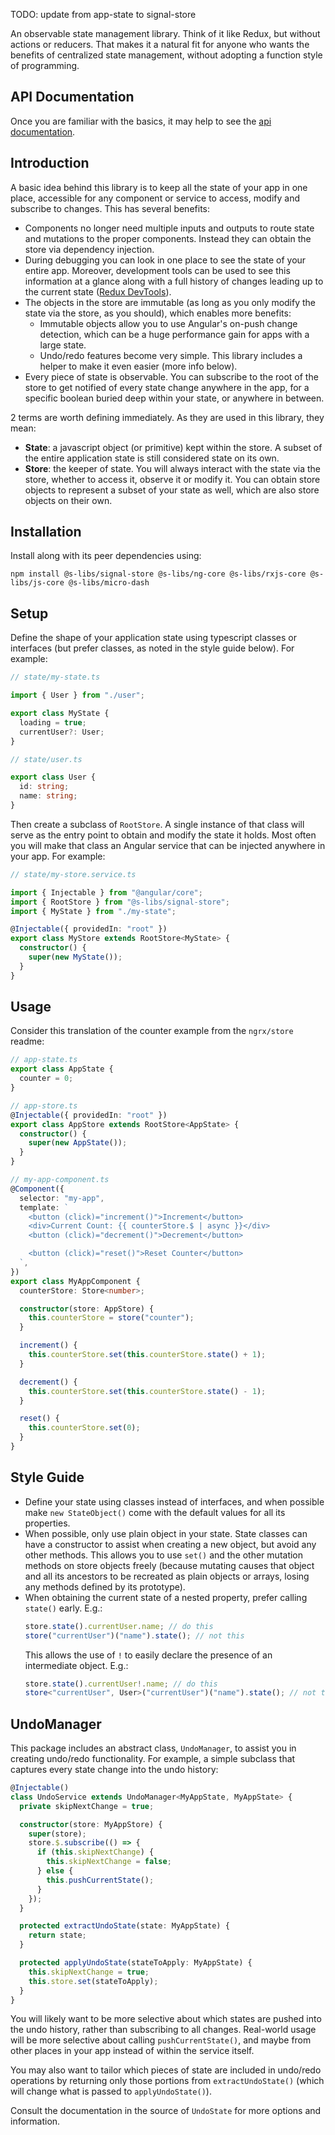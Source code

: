 TODO: update from app-state to signal-store

An observable state management library. Think of it like Redux, but without actions or reducers. That makes it a natural fit for anyone who wants the benefits of centralized state management, without adopting a function style of programming.

## API Documentation

Once you are familiar with the basics, it may help to see the [api documentation](https://simontonsoftware.github.io/s-libs/signal-store).

## Introduction

A basic idea behind this library is to keep all the state of your app in one place, accessible for any component or service to access, modify and subscribe to changes. This has several benefits:

- Components no longer need multiple inputs and outputs to route state and mutations to the proper components. Instead they can obtain the store via dependency injection.
- During debugging you can look in one place to see the state of your entire app. Moreover, development tools can be used to see this information at a glance along with a full history of changes leading up to the current state ([Redux DevTools](https://chrome.google.com/webstore/detail/redux-devtools/lmhkpmbekcpmknklioeibfkpmmfibljd?hl=en)).
- The objects in the store are immutable (as long as you only modify the state via the store, as you should), which enables more benefits:
  - Immutable objects allow you to use Angular's on-push change detection, which can be a huge performance gain for apps with a large state.
  - Undo/redo features become very simple. This library includes a helper to make it even easier (more info below).
- Every piece of state is observable. You can subscribe to the root of the store to get notified of every state change anywhere in the app, for a specific boolean buried deep within your state, or anywhere in between.

2 terms are worth defining immediately. As they are used in this library, they mean:

- **State**: a javascript object (or primitive) kept within the store. A subset of the entire application state is still considered state on its own.
- **Store**: the keeper of state. You will always interact with the state via the store, whether to access it, observe it or modify it. You can obtain store objects to represent a subset of your state as well, which are also store objects on their own.

## Installation

Install along with its peer dependencies using:

```shell script
npm install @s-libs/signal-store @s-libs/ng-core @s-libs/rxjs-core @s-libs/js-core @s-libs/micro-dash
```

## Setup

Define the shape of your application state using typescript classes or interfaces (but prefer classes, as noted in the style guide below). For example:

```ts
// state/my-state.ts

import { User } from "./user";

export class MyState {
  loading = true;
  currentUser?: User;
}
```

```ts
// state/user.ts

export class User {
  id: string;
  name: string;
}
```

Then create a subclass of `RootStore`. A single instance of that class will serve as the entry point to obtain and modify the state it holds. Most often you will make that class an Angular service that can be injected anywhere in your app. For example:

```ts
// state/my-store.service.ts

import { Injectable } from "@angular/core";
import { RootStore } from "@s-libs/signal-store";
import { MyState } from "./my-state";

@Injectable({ providedIn: "root" })
export class MyStore extends RootStore<MyState> {
  constructor() {
    super(new MyState());
  }
}
```

## Usage

Consider this translation of the counter example from the `ngrx/store` readme:

```ts
// app-state.ts
export class AppState {
  counter = 0;
}

// app-store.ts
@Injectable({ providedIn: "root" })
export class AppStore extends RootStore<AppState> {
  constructor() {
    super(new AppState());
  }
}

// my-app-component.ts
@Component({
  selector: "my-app",
  template: `
    <button (click)="increment()">Increment</button>
    <div>Current Count: {{ counterStore.$ | async }}</div>
    <button (click)="decrement()">Decrement</button>

    <button (click)="reset()">Reset Counter</button>
  `,
})
export class MyAppComponent {
  counterStore: Store<number>;

  constructor(store: AppStore) {
    this.counterStore = store("counter");
  }

  increment() {
    this.counterStore.set(this.counterStore.state() + 1);
  }

  decrement() {
    this.counterStore.set(this.counterStore.state() - 1);
  }

  reset() {
    this.counterStore.set(0);
  }
}
```

## Style Guide

- Define your state using classes instead of interfaces, and when possible make `new StateObject()` come with the default values for all its properties.
- When possible, only use plain object in your state. State classes can have a constructor to assist when creating a new object, but avoid any other methods. This allows you to use `set()` and the other mutation methods on store objects freely (because mutating causes that object and all its ancestors to be recreated as plain objects or arrays, losing any methods defined by its prototype).
- When obtaining the current state of a nested property, prefer calling `state()` early. E.g.:
  ```ts
  store.state().currentUser.name; // do this
  store("currentUser")("name").state(); // not this
  ```
  This allows the use of `!` to easily declare the presence of an intermediate object. E.g.:
  ```ts
  store.state().currentUser!.name; // do this
  store<"currentUser", User>("currentUser")("name").state(); // not this
  ```

## UndoManager

This package includes an abstract class, `UndoManager`, to assist you in creating undo/redo functionality. For example, a simple subclass that captures every state change into the undo history:

```ts
@Injectable()
class UndoService extends UndoManager<MyAppState, MyAppState> {
  private skipNextChange = true;

  constructor(store: MyAppStore) {
    super(store);
    store.$.subscribe(() => {
      if (this.skipNextChange) {
        this.skipNextChange = false;
      } else {
        this.pushCurrentState();
      }
    });
  }

  protected extractUndoState(state: MyAppState) {
    return state;
  }

  protected applyUndoState(stateToApply: MyAppState) {
    this.skipNextChange = true;
    this.store.set(stateToApply);
  }
}
```

You will likely want to be more selective about which states are pushed into the undo history, rather than subscribing to all changes. Real-world usage will be more selective about calling `pushCurrentState()`, and maybe from other places in your app instead of within the service itself.

You may also want to tailor which pieces of state are included in undo/redo operations by returning only those portions from `extractUndoState()` (which will change what is passed to `applyUndoState()`).

Consult the documentation in the source of `UndoState` for more options and information.
